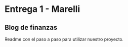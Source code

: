 # Entrega 1 - Marelli

## Blog de finanzas

Readme con el paso a paso para utilizar nuestro proyecto.